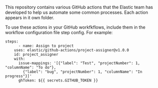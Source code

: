 This repository contains various GitHub actions that the Elastic team has developed to help us automate some common processes.  Each action appears in it own folder.

To use these actions in your GitHub workfkflows, include them in the workflow configuration file step config.  For example:

	steps:
          - name: Assign to project
	    uses: elastic/github-actions/project-assigner@v1.0.0
	    id: project_assigner
	    with:
	      issue-mappings: '[{"label": "Test", "projectNumber": 1, "columnName": "To do"},
	        {"label": "bug", "projectNumber": 1, "columnName": "In progress"}]'
	      ghToken: ${{ secrets.GITHUB_TOKEN }}

 
